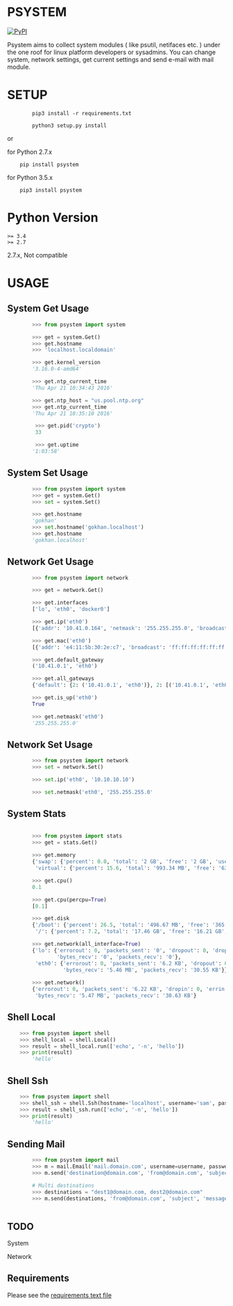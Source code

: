 # PSYSTEM

[![PyPI](https://img.shields.io/pypi/v/psystem.svg)](https://pypi.python.org/pypi/psystem)

Psystem aims to collect system modules ( like psutil, netifaces etc. ) under the one roof 
for linux platform developers or sysadmins. You can change system, network settings, 
get current settings and send e-mail with mail module.

# SETUP

```
        pip3 install -r requirements.txt

        python3 setup.py install
```

or

for Python 2.7.x
```
    pip install psystem
```
for Python 3.5.x
```
    pip3 install psystem
```

# Python Version

```
>= 3.4
>= 2.7

```
2.7.x, Not compatible

# USAGE

## System Get Usage

```python
        >>> from psystem import system

        >>> get = system.Get()
        >>> get.hostname
        >>> 'localhost.localdomain'

        >>> get.kernel_version
        '3.16.0-4-amd64'

        >>> get.ntp_current_time
        'Thu Apr 21 10:34:43 2016'

        >>> get.ntp_host = "us.pool.ntp.org"
        >>> get.ntp_current_time
        'Thu Apr 21 10:35:10 2016'

         >>> get.pid('crypto')
         33

         >>> get.uptime
        '1:03:58'

```

## System Set Usage

```python
        >>> from psystem import system
        >>> get = system.Get()
        >>> set = system.Set()

        >>> get.hostname
        'gokhan'
        >>> set.hostname('gokhan.localhost')
        >>> get.hostname
        'gokhan.localhost'


```

## Network Get Usage

```python
        >>> from psystem import network

        >>> get = network.Get()

        >>> get.interfaces
        ['lo', 'eth0', 'docker0']

        >>> get.ip('eth0')
        [{'addr': '10.41.0.164', 'netmask': '255.255.255.0', 'broadcast': '10.41.0.255'}]

        >>> get.mac('eth0')
        [{'addr': 'e4:11:5b:30:2e:c7', 'broadcast': 'ff:ff:ff:ff:ff:ff'}]

        >>> get.default_gateway
        ('10.41.0.1', 'eth0')

        >>> get.all_gateways
        {'default': {2: ('10.41.0.1', 'eth0')}, 2: [('10.41.0.1', 'eth0', True)]}

        >>> get.is_up('eth0')
        True

        >>> get.netmask('eth0')
        '255.255.255.0'
```

## Network Set Usage

```python
        >>> from psystem import network
        >>> set = network.Set()

        >>> set.ip('eth0', '10.10.10.10')

        >>> set.netmask('eth0', '255.255.255.0'
```

## System Stats

```python

        >>> from psystem import stats
        >>> get = stats.Get()
        
        >>> get.memory
        {'swap': {'percent': 0.0, 'total': '2 GB', 'free': '2 GB', 'used': '0'}, 
         'virtual': {'percent': 15.6, 'total': '993.34 MB', 'free': '631.95 MB', 'used': '361.39 MB'}}

        >>> get.cpu()
        0.1

        >>> get.cpu(percpu=True)
        [0.1]

        >>> get.disk
        {'/boot': {'percent': 26.5, 'total': '496.67 MB', 'free': '365.29 MB', 'used': '131.38 MB'}, 
         '/': {'percent': 7.2, 'total': '17.46 GB', 'free': '16.21 GB', 'used': '1.25 GB'}}

        >>> get.network(all_interface=True)
        {'lo': {'errorout': 0, 'packets_sent': '0', 'dropout': 0, 'dropin': 0, 'errin': 0, 'bytes_send': '0',
                'bytes_recv': '0', 'packets_recv': '0'},
         'eth0': {'errorout': 0, 'packets_sent': '6.2 KB', 'dropout': 0, 'dropin': 0, 'errin': 0, 'bytes_send': '683.88 KB',
                  'bytes_recv': '5.46 MB', 'packets_recv': '30.55 KB'}}
        
        >>> get.network()
        {'errorout': 0, 'packets_sent': '6.22 KB', 'dropin': 0, 'errin': 0, 'dropout': 0, 'bytes_sent': '686.43 KB',
         'bytes_recv': '5.47 MB', 'packets_recv': '30.63 KB'}


```

## Shell Local
```python
    >>> from psystem import shell
    >>> shell_local = shell.Local()
    >>> result = shell_local.run(['echo', '-n', 'hello'])
    >>> print(result)
        'hello'
```

## Shell Ssh
```python
    >>> from psystem import shell
    >>> shell_ssh = shell.Ssh(hostname='localhost', username='sam', password='password1')
    >>> result = shell_ssh.run(['echo', '-n', 'hello'])
    >>> print(result)
        'hello'
```

## Sending Mail
```python
        >>> from psystem import mail
        >>> m = mail.Email('mail.domain.com', username=username, password=password, port=587)
        >>> m.send('destination@domain.com', 'from@domain.com', 'subject', 'message')

        # Multi destinations
        >>> destinations = "dest1@domain.com, dest2@domain.com"
        >>> m.send(destinations, 'from@domain.com', 'subject', 'message')
        
```

## TODO

System

Network

## Requirements

Please see the [requirements text file](requirements.txt)
